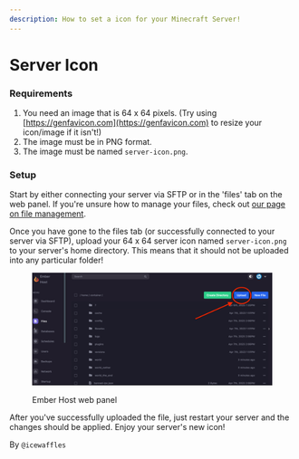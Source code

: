 ```yaml
---
description: How to set a icon for your Minecraft Server!
---
```


# Server Icon

### **Requirements**

1. You need an image that is 64 x 64 pixels. (Try using [https://genfavicon.com](https://genfavicon.com) to resize your icon/image if it isn't!)
2. The image must be in PNG format.
3. The image must be named `server-icon.png`.

### Setup

Start by either connecting your server via SFTP or in the 'files' tab on the web panel. If you're unsure how to manage your files, check out [our page on file management](../ember-panel/file-management.md).

Once you have gone to the files tab (or successfully connected to your server via SFTP), upload your 64 x 64 server icon named `server-icon.png` to your server's home directory. This means that it should not be uploaded into any particular folder!



<figure><img src="../.gitbook/assets/servericonupload.png" alt=""><figcaption><p>Ember Host web panel</p></figcaption></figure>

After you've successfully uploaded the file, just restart your server and the changes should be applied. Enjoy your server's new icon!

By `@icewaffles`
